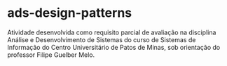 # ads-design-patterns
Atividade desenvolvida como requisito parcial de avaliação na disciplina Análise e Desenvolvimento de Sistemas do curso de Sistemas de Informação do Centro Universitário de Patos de Minas, sob orientação do professor Filipe Guelber Melo.
